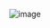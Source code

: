 ![image](https://github.com/naveenmk404/Hacker_rank_problems_AI/assets/136416909/a3d5c9a8-eda2-4953-9c52-b07e72292aab)

